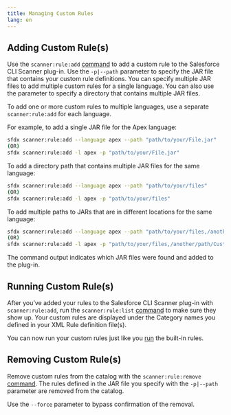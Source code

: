 ```yaml
---
title: Managing Custom Rules
lang: en
---
```


## Adding Custom Rule(s)
Use the ```scanner:rule:add``` [command](../scanner-commands/add.md) to add a custom rule to the Salesforce CLI Scanner plug-in. Use the ```-p|--path``` parameter to specify the JAR file that contains your custom rule definitions. You can specify multiple JAR files to add multiple custom rules for a single language. You can also use the parameter to specify a directory that contains multiple JAR files. 

To add one or more custom rules to multiple languages, use a separate ```scanner:rule:add``` for each language. 

For example, to add a single JAR file for the Apex language:
```bash
sfdx scanner:rule:add --language apex --path "path/to/your/File.jar"
(OR)
sfdx scanner:rule:add -l apex -p "path/to/your/File.jar"
```

To add a directory path that contains multiple JAR files for the same language:
```bash
sfdx scanner:rule:add --language apex --path "path/to/your/files"
(OR)
sfdx scanner:rule:add -l apex -p "path/to/your/files"
```
To add multiple paths to JARs that are in different locations for the same language:
```bash
sfdx scanner:rule:add --language apex --path "path/to/your/files,/another/path/Custom.jar,/yet/another/jar/lib"
(OR)
sfdx scanner:rule:add -l apex -p "path/to/your/files,/another/path/Custom.jar,/yet/another/jar/lib"
```

The command output indicates which JAR files were found and added to the plug-in.


## Running Custom Rule(s)

After you’ve added your rules to the Salesforce CLI Scanner plug-in with ```scanner:rule:add```, run the ```scanner:rule:list``` [command](../scanner-commands/list.md) to make sure they show up. Your custom rules are displayed under the Category names you defined in your XML Rule definition file(s).

You can now run your custom rules just like you [run](../scanner-commands/run.md) the built-in rules. 


## Removing Custom Rule(s)

Remove custom rules from the catalog with the ```scanner:rule:remove``` [command](../scanner-commands/remove.md). The rules defined in the JAR file you specify with the ```-p|--path``` parameter are removed from the catalog. 

Use the ``` --force ``` parameter to bypass confirmation of the removal.
